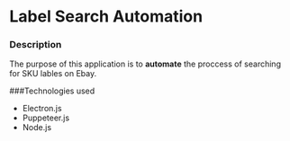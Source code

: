 # Label Search Automation

### Description
The purpose of this application is to **automate** the proccess of searching for SKU lables on Ebay.

###Technologies used
* Electron.js
* Puppeteer.js
* Node.js
